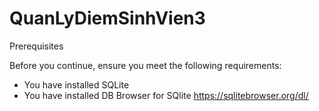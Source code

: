 # QuanLyDiemSinhVien3
Prerequisites

Before you continue, ensure you meet the following requirements:

 * You have installed SQLite
 * You have installed DB Browser for SQlite https://sqlitebrowser.org/dl/

